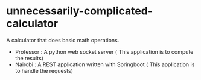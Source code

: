 # unnecessarily-complicated-calculator
A calculator that does basic math operations. 

* Professor : A python web socket server ( This application is to compute the results)
* Nairobi   : A REST application written with Springboot ( This application is to handle the requests)
